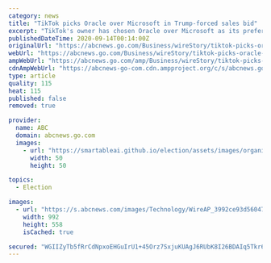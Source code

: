 ```yaml
---
category: news
title: "TikTok picks Oracle over Microsoft in Trump-forced sales bid"
excerpt: "TikTok's owner has chosen Oracle over Microsoft as its preferred suitor to buy the popular video-sharing app, according to a source familiar with the deal"
publishedDateTime: 2020-09-14T00:14:00Z
originalUrl: "https://abcnews.go.com/Business/wireStory/tiktok-picks-oracle-microsoft-trump-forced-sales-bid-72990762"
webUrl: "https://abcnews.go.com/Business/wireStory/tiktok-picks-oracle-microsoft-trump-forced-sales-bid-72990762"
ampWebUrl: "https://abcnews.go.com/amp/Business/wireStory/tiktok-picks-oracle-microsoft-trump-forced-sales-bid-72990762"
cdnAmpWebUrl: "https://abcnews-go-com.cdn.ampproject.org/c/s/abcnews.go.com/amp/Business/wireStory/tiktok-picks-oracle-microsoft-trump-forced-sales-bid-72990762"
type: article
quality: 115
heat: 115
published: false
removed: true

provider:
  name: ABC
  domain: abcnews.go.com
  images:
    - url: "https://smartableai.github.io/election/assets/images/organizations/abcnews.go.com-50x50.jpg"
      width: 50
      height: 50

topics:
  - Election

images:
  - url: "https://s.abcnews.com/images/Technology/WireAP_3992ce93d56047ae91fbc64d84e8ead4_16x9_992.jpg"
    width: 992
    height: 558
    isCached: true

secured: "WGIIZyTb5fRrCdNpxoEHGuIrU1+45Orz7SxjuKUAgJ6RUbK8I26BDAIq5Tkr6siTOrydiDdNpiuQOJu/3nQI4FN9ymxcYLfGx1yJmA/jKU9UNq5n/pp9i6hDSboTEDoXT+Bd/3Ifx7yds48lQBVT9vDJaGeBplq3XN4JDOFKkrZLPOTHnGl2orAjJpT29ezqRGrq8f8/ki3/kI4kgiNCgJq/hYcB6qPZxHvcfPMZwOiulvg5WG3oK5cf+9bLJuIJT1NlWqnmV/AN2bo/qxamO+L97svJ/pLtH5pi6ad3uhpBTJl8iwsfVEDQVe9WKhVHNYuOPoOXx8C8dvleybsoN0B4gFVEMC+AqAP/fcqZ2gE=;B+858v6uCcm2JhToGngTqg=="
---
```


